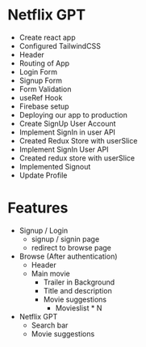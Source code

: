 # Netflix GPT

- Create react app
- Configured TailwindCSS
- Header
- Routing of App
- Login Form
- Signup Form
- Form Validation
- useRef Hook
- Firebase setup
- Deploying our app to production
- Create SignUp User Account
- Implement SignIn in user API
- Created Redux Store with userSlice
- Implement SignIn User API
- Created redux store with userSlice
- Implemented Signout
- Update Profile

# Features

- Signup / Login
  - signup / signin page
  - redirect to browse page
- Browse (After authentication)
  - Header
  - Main movie
    - Trailer in Background
    - Title and description
    - Movie suggestions
      - Movieslist \* N
- Netflix GPT
  - Search bar
  - Movie suggestions
